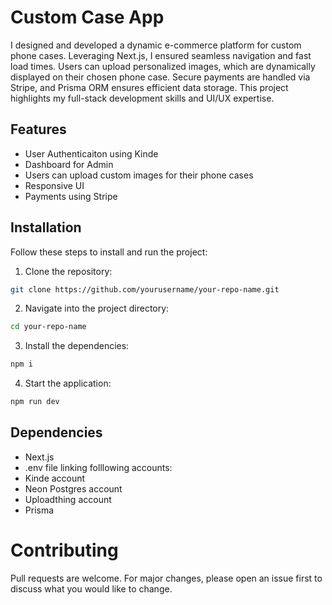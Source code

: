 # Custom Case App

I designed and developed a dynamic e-commerce platform for custom phone cases. Leveraging Next.js, I ensured seamless navigation and fast load times. Users can upload personalized images, which are dynamically displayed on their chosen phone case. Secure payments are handled via Stripe, and Prisma ORM ensures efficient data storage. This project highlights my full-stack development skills and UI/UX expertise.

## Features

- User Authenticaiton using Kinde
- Dashboard for Admin 
- Users can upload custom images for their phone cases
- Responsive UI 
- Payments using Stripe


## Installation

Follow these steps to install and run the project:

1. Clone the repository:

```bash
git clone https://github.com/yourusername/your-repo-name.git

```
2. Navigate into the project directory:

```bash 
cd your-repo-name

```

3. Install the dependencies: 

```bash 
npm i
```
4. Start the application: 

```bash 
npm run dev
``` 

## Dependencies

- Next.js
- .env file linking folllowing accounts:
- Kinde account
- Neon Postgres account
- Uploadthing account
- Prisma
  
# Contributing

Pull requests are welcome. For major changes, please open an issue first to discuss what you would like to change.
